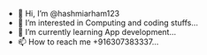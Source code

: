 - 👋 Hi, I’m @hashmiarham123
- 👀 I’m interested in Computing and coding stuffs...
- 🌱 I’m currently learning App development...
- 📫 How to reach me +916307383337...

<!---
hashmiarham123/hashmiarham123 is a ✨ special ✨ repository because its `README.md` (this file) appears on your GitHub profile.
You can click the Preview link to take a look at your changes.
--->
